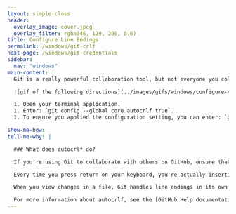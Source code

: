 ```yaml
---
layout: simple-class
header:
  overlay_image: cover.jpeg
  overlay_filter: rgba(46, 129, 200, 0.6)
title: Configure Line Endings
permalink: /windows/git-crlf
next-page: /windows/git-credentials
sidebar:
  nav: "windows"
main-content: |
  Git is a really powerful collaboration tool, but not everyone you collaborate with uses the same operating system. Thankfully, Git comes to the party equipped with all the tools necessary to make collaborating easy. Once you identify what OS you are working on, Git can take care of the rest.

  ![gif of the following directions](../images/gifs/windows/configure-crlf.gif)

  1. Open your terminal application.
  1. Enter: `git config --global core.autocrlf true`.
  1. To ensure you applied the configuration setting, you can enter: `git config --global --list` to view the different configurations settings.

show-me-how:
tell-me-why: |

  ### What does autocrlf do?

  If you're using Git to collaborate with others on GitHub, ensure that Git is properly configured to handle line endings.

  Every time you press return on your keyboard, you're actually inserting an invisible character called a line ending. Historically, different operating systems have handled line endings differently.

  When you view changes in a file, Git handles line endings in its own way. Since you're collaborating on projects with Git and GitHub, Git might produce unexpected results if, for example, you're working on a Windows machine, and your collaborator has made a change in macOS.

  For more information about autocrlf, see the [GitHub Help documentation](https://help.github.com/articles/dealing-with-line-endings/).
---
```

